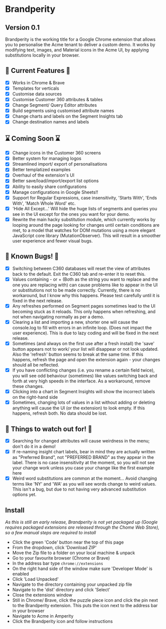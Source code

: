 
# Brandperity

## Version 0.1

Brandperity is the working title for a Google Chrome extension that allows you to personalise the Acme tenant to deliver a custom demo. It works by modifying text, images, and Material icons in the Acme UI, by applying substitutions locally in your browser. 

## 🎉 Current Features 🎉
- [x] Works in Chrome & Brave
- [x] Templates for verticals
- [x] Customise data sources
- [x] Customise Customer 360 attributes & tables
- [x] Change Segment/ Query Editor attributes
- [x] Build segments using customised attribute names 
- [x] Change charts and labels on the Segment Insights tab
- [x] Change destination names and labels

## ⌛ Coming Soon ⌛
- [x] Change icons in the Customer 360 screens
- [x] Better system for managing logos
- [x] Streamlined import/ export of personalisations
- [x] Better templatized examples
- [x] Overhaul of the extension's UI
- [x] Better save/load/import/export list options
- [x] Ability to easily share configurations
- [x] Manage configurations in Google Sheets!!
- [x] Support for Regular Expressions, case insensitivity, 'Starts With', 'Ends With', 'Match Whole Word' etc.
- [x] 'Hide All Except...' Will hide the huge lists of segments and queries you see in the UI except for the ones you want for your demo.
- [x] Rewrite the main hacky substitution module, which currently works by looping around the page looking for changes until certain conditions are met, to a model that watches for DOM mutations using a more elegant JavaScript core library (MutationObserver). This will result in a smoother user experience and fewer visual bugs.

## 🐛 Known Bugs! 🐛

- [x] Switching between C360 databases will reset the view of attributes back to the default. Exit the C360 tab and re-enter it to reset this.
- [x] Values containing - or + (Both as the string you want to replace and the one you are replacing with) can cause problems like <undefined> to appear in the UI or substitutions not to be made correctly. Currently, there is no workaround, but I know why this happens. Please test carefully until it is fixed in the next release.
- [x] Any refreshes performed on Segment pages sometimes lead to the UI becoming stuck as it reloads. This only happens when refreshing, and not when navigating normally as per a demo.
- [x] Clearing a list and importing a new, shorter one will cause the console.log to fill with errors in an infinite loop. (Does not impact the user experience). This is due to lazy coding and will be fixed in the next release.
- [x] Sometimes (and always on the first use after a fresh install) the 'save' button appears not to work/ your list will disappear or not look updated. Also the 'refresh' button seems to break at the same time. If this happens, refresh the page and open the extension again - your changes should all be reflected.
- [x] If you have conflicting changes (i.e. you rename a certain field twice), you will see odd behaviour (sometimes) like values switching back and forth at very high speeds in the interface. As a workaround, remove these changes.
- [x] Clicking into a chart in Segment Insights will show the incorrect labels on the right-hand side
- [x] Sometimes, changing lots of values in a list without adding or deleting anything will cause the UI (or the extension) to look empty. If this happens, refresh both. No data should be lost.

## 👀 Things to watch out for! 👀

- [x] Searching for changed attributes will cause weirdness in the menu; don't do it in a demo!
- [x] If re-naming insight chart labels, bear in mind they are actually written as "Preferred Brand", not "PREFERRED BRAND" as they appear in the label. There is no case insensitivity at the moment, so you will not see your change work unless you case your change like the first example here
- [x] Weird word substitutions are common at the moment... Avoid changing terms like 'NY' and 'WA' as you will see words change to weird values. This isn't a bug, but due to not having very advanced substitution options yet.

## Install

*As this is still an early release, Brandperity is not yet packaged up (Google requires packaged extensions are released through the Chome Web Store), so a few manual steps are required to install* 

- Click the green 'Code' button near the top of this page
- From the dropdown, click 'Download ZIP'
- Move the Zip file to a folder on your local machine & unpack
- Go to your favourite browser (Chrome or Brave)
- In the address bar type `chrome://extensions`
- On the right hand side of the window make sure 'Developer Mode' is enabled
- Click 'Load Unpacked'
- Navigate to the directory containing your unpacked zip file
- Navigate to the 'dist' directory and click 'Select' 
- Close the extensions window
- Still in Chrome/ Brave, click the puzzle piece icon and click the pin next to the Brandperity extension. This puts the icon next to the address bar in your browser
- Navigate to Acme in Amperity
- Click the Brandperity icon and follow instructions 
